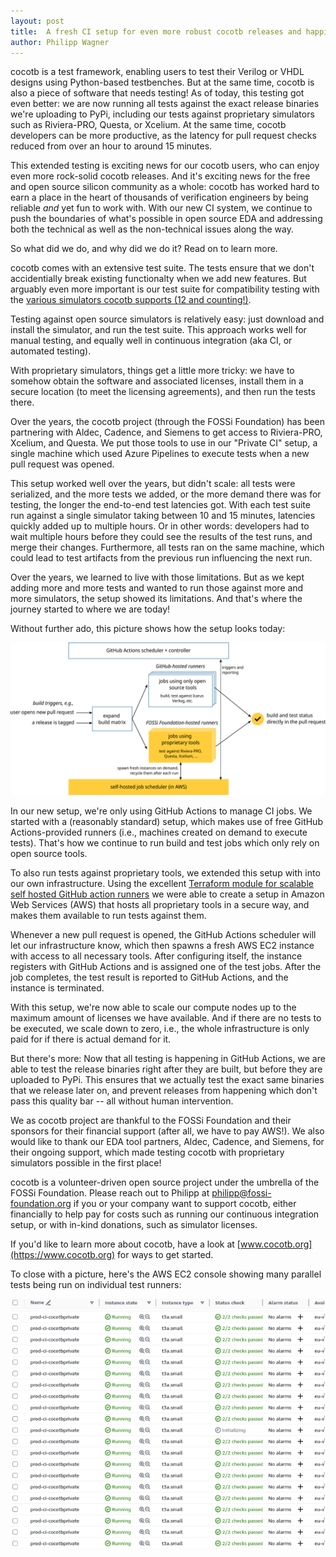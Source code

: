 ```yaml
---
layout: post
title:  A fresh CI setup for even more robust cocotb releases and happier developers
author: Philipp Wagner
---
```


cocotb is a test framework, enabling users to test their Verilog or VHDL designs using Python-based testbenches.
But at the same time, cocotb is also a piece of software that needs testing!
As of today, this testing got even better: we are now running all tests against the exact release binaries we're uploading to PyPi, including our tests against proprietary simulators such as Riviera-PRO, Questa, or Xcelium.
At the same time, cocotb developers can be more productive, as the latency for pull request checks reduced from over an hour to around 15 minutes.

This extended testing is exciting news for our cocotb users, who can enjoy even more rock-solid cocotb releases. And it's exciting news for the free and open source silicon community as a whole: cocotb has worked hard to earn a place in the heart of thousands of verification engineers by being reliable *and* yet fun to work with.
With our new CI system, we continue to push the boundaries of what's possible in open source EDA and addressing both the technical as well as the non-technical issues along the way.

<!--more-->

So what did we do, and why did we do it? Read on to learn more.

cocotb comes with an extensive test suite.
The tests ensure that we don't accidentially break existing functionalty when we add new features.
But arguably even more important is our test suite for compatibility testing with the [various simulators cocotb supports (12 and counting!)](https://docs.cocotb.org/en/stable/simulator_support.html).

Testing against open source simulators is relatively easy: just download and install the simulator, and run the test suite. This approach works well for manual testing, and equally well in continuous integration (aka CI, or automated testing).

With proprietary simulators, things get a little more tricky: we have to somehow obtain the software and associated licenses, install them in a secure location (to meet the licensing agreements), and then run the tests there.

Over the years, the cocotb project (through the FOSSi Foundation) has been partnering with Aldec, Cadence, and Siemens to get access to Riviera-PRO, Xcelium, and Questa.
We put those tools to use in our "Private CI" setup, a single machine which used Azure Pipelines to execute tests when a new pull request was opened.

This setup worked well over the years, but didn't scale: all tests were serialized, and the more tests we added, or the more demand there was for testing, the longer the end-to-end test latencies got. With each test suite run against a single simulator taking between 10 and 15 minutes, latencies quickly added up to multiple hours.
Or in other words: developers had to wait multiple hours before they could see the results of the test runs, and merge their changes.
Furthermore, all tests ran on the same machine, which could lead to test artifacts from the previous run influencing the next run.

Over the years, we learned to live with those limitations. But as we kept adding more and more tests and wanted to run those against more and more simulators, the setup showed its limitations. And that's where the journey started to where we are today!

Without further ado, this picture shows how the setup looks today:

<img src="/assets/blog/2023-11-01-new-ci/cocotb-ci-2023.png" class="img-fluid mx-auto d-block p-3 p-md-5" alt="The new cocotb CI setup (schematic)">

In our new setup, we're only using GitHub Actions to manage CI jobs.
We started with a (reasonably standard) setup, which makes use of free GitHub Actions-provided runners (i.e., machines created on demand to execute tests).
That's how we continue to run build and test jobs which only rely on open source tools.

To also run tests against proprietary tools, we extended this setup with into our own infrastructure.
Using the excellent [Terraform module for scalable self hosted GitHub action runners](https://github.com/philips-labs/terraform-aws-github-runner) we were able to create a setup in Amazon Web Services (AWS) that hosts all proprietary tools in a secure way, and makes them available to run tests against them.

Whenever a new pull request is opened, the GitHub Actions scheduler will let our infrastructure know, which then spawns a fresh AWS EC2 instance with access to all necessary tools. After configuring itself, the instance registers with GitHub Actions and is assigned one of the test jobs.
After the job completes, the test result is reported to GitHub Actions, and the instance is terminated.

With this setup, we're now able to scale our compute nodes up to the maximum amount of licenses we have available. And if there are no tests to be executed, we scale down to zero, i.e., the whole infrastructure is only paid for if there is actual demand for it.

But there's more: Now that all testing is happening in GitHub Actions, we are able to test the release binaries right after they are built, but before they are uploaded to PyPi.
This ensures that we actually test the exact same binaries that we release later on, and prevent releases from happening which don't pass this quality bar -- all without human intervention.

We as cocotb project are thankful to the FOSSi Foundation and their sponsors for their financial support (after all, we have to pay AWS!). We also would like to thank our EDA tool partners, Aldec, Cadence, and Siemens, for their ongoing support, which made testing cocotb with proprietary simulators possible in the first place!

cocotb is a volunteer-driven open source project under the umbrella of the FOSSi Foundation.
Please reach out to Philipp at [philipp@fossi-foundation.org](mailto:philipp@fossi-foundation.org) if you or your company want to support cocotb, either financially to help pay for costs such as running our continuous integration setup, or with in-kind donations, such as simulator licenses.

If you'd like to learn more about cocotb, have a look at [www.cocotb.org](https://www.cocotb.org) for ways to get started.

To close with a picture, here's the AWS EC2 console showing many parallel tests being run on individual test runners:

<img src="/assets/blog/2023-11-01-new-ci/aws-console-instances.png" class="img-fluid mx-auto d-block p-3 p-md-5" alt="">
